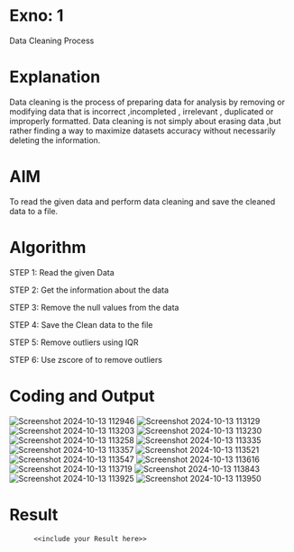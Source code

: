 # Exno: 1
Data Cleaning Process

# Explanation
Data cleaning is the process of preparing data for analysis by removing or modifying data that is incorrect ,incompleted , irrelevant , duplicated or improperly formatted. Data cleaning is not simply about erasing data ,but rather finding a way to maximize datasets accuracy without necessarily deleting the information.

# AIM 
To read the given data and perform data cleaning and save the cleaned data to a file.

# Algorithm
STEP 1: Read the given Data

STEP 2: Get the information about the data

STEP 3: Remove the null values from the data

STEP 4: Save the Clean data to the file

STEP 5: Remove outliers using IQR

STEP 6: Use zscore of to remove outliers
# Coding and Output
![Screenshot 2024-10-13 112946](https://github.com/user-attachments/assets/dc026a6f-97ff-4d7c-bd2f-ff7ecb07eafe) 
![Screenshot 2024-10-13 113129](https://github.com/user-attachments/assets/5e6d5654-b386-4957-b740-41f13e5df151)
![Screenshot 2024-10-13 113203](https://github.com/user-attachments/assets/bc5580cb-fd56-46f9-9c19-1236e85acbf6)
![Screenshot 2024-10-13 113230](https://github.com/user-attachments/assets/4fbd97a6-6b22-45f0-a397-f92618b35258)
![Screenshot 2024-10-13 113258](https://github.com/user-attachments/assets/3e1f36f4-a337-4a88-ab21-fc4df8972db0)
![Screenshot 2024-10-13 113335](https://github.com/user-attachments/assets/9db2b491-37b7-4d15-aa31-bf89dc4e2533)
![Screenshot 2024-10-13 113357](https://github.com/user-attachments/assets/bcb9aff5-68ff-4106-8abd-eae099234ef2)
![Screenshot 2024-10-13 113521](https://github.com/user-attachments/assets/ccceab01-571e-44ae-931f-1d3ce7ff17d7)
![Screenshot 2024-10-13 113547](https://github.com/user-attachments/assets/efbee973-3b53-4155-80f4-e4819729c024)
![Screenshot 2024-10-13 113616](https://github.com/user-attachments/assets/7eba817d-8f29-4be2-843d-2c2fe6029f87)
![Screenshot 2024-10-13 113719](https://github.com/user-attachments/assets/607aaf3d-43fe-4571-a724-dfc81038b5dc)
![Screenshot 2024-10-13 113843](https://github.com/user-attachments/assets/9867b16e-72d2-41df-8588-4b90a5272de2)
![Screenshot 2024-10-13 113925](https://github.com/user-attachments/assets/bddbd0cc-f8f4-41f4-b685-c3b4fc0b9ee5)
![Screenshot 2024-10-13 113950](https://github.com/user-attachments/assets/09adf2b2-191b-40b2-8d7d-8d6d934a069e)




# Result
          <<include your Result here>>
